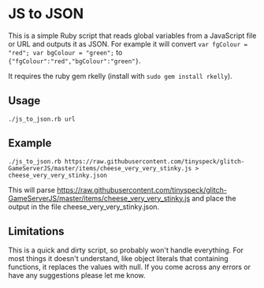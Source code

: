JS to JSON
==========

This is a simple Ruby script that reads global variables from a JavaScript file or URL and outputs it as JSON. For example it will convert `var fgColour = "red"; var bgColour = "green";` to `{"fgColour":"red","bgColour":"green"}`.

It requires the ruby gem rkelly (install with `sudo gem install rkelly`).

Usage
-----

`./js_to_json.rb url`

Example
-------

`./js_to_json.rb https://raw.githubusercontent.com/tinyspeck/glitch-GameServerJS/master/items/cheese_very_very_stinky.js > cheese_very_very_stinky.json`

This will parse <https://raw.githubusercontent.com/tinyspeck/glitch-GameServerJS/master/items/cheese_very_very_stinky.js> and place the output in the file cheese_very_very_stinky.json.

Limitations
-----------

This is a quick and dirty script, so probably won't handle everything. For most things it doesn't understand, like object literals that containing functions, it replaces the values with null. If you come across any errors or have any suggestions please let me know.